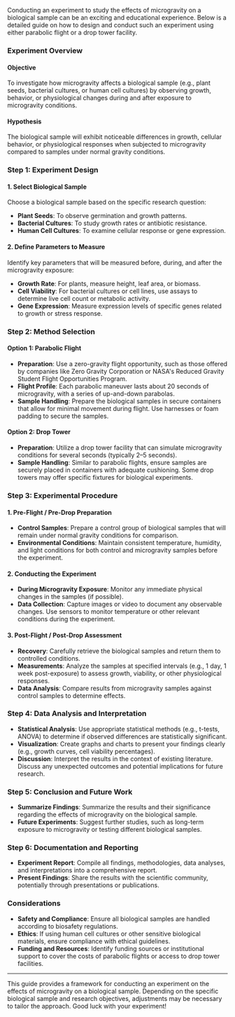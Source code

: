 Conducting an experiment to study the effects of microgravity on a biological sample can be an exciting and educational experience. Below is a detailed guide on how to design and conduct such an experiment using either parabolic flight or a drop tower facility.

### Experiment Overview

#### Objective
To investigate how microgravity affects a biological sample (e.g., plant seeds, bacterial cultures, or human cell cultures) by observing growth, behavior, or physiological changes during and after exposure to microgravity conditions.

#### Hypothesis
The biological sample will exhibit noticeable differences in growth, cellular behavior, or physiological responses when subjected to microgravity compared to samples under normal gravity conditions.

### Step 1: Experiment Design

#### 1. Select Biological Sample
Choose a biological sample based on the specific research question:
- **Plant Seeds**: To observe germination and growth patterns.
- **Bacterial Cultures**: To study growth rates or antibiotic resistance.
- **Human Cell Cultures**: To examine cellular response or gene expression.

#### 2. Define Parameters to Measure
Identify key parameters that will be measured before, during, and after the microgravity exposure:
- **Growth Rate**: For plants, measure height, leaf area, or biomass.
- **Cell Viability**: For bacterial cultures or cell lines, use assays to determine live cell count or metabolic activity.
- **Gene Expression**: Measure expression levels of specific genes related to growth or stress response.

### Step 2: Method Selection

#### Option 1: Parabolic Flight
- **Preparation**: Use a zero-gravity flight opportunity, such as those offered by companies like Zero Gravity Corporation or NASA's Reduced Gravity Student Flight Opportunities Program.
- **Flight Profile**: Each parabolic maneuver lasts about 20 seconds of microgravity, with a series of up-and-down parabolas.
- **Sample Handling**: Prepare the biological samples in secure containers that allow for minimal movement during flight. Use harnesses or foam padding to secure the samples.

#### Option 2: Drop Tower
- **Preparation**: Utilize a drop tower facility that can simulate microgravity conditions for several seconds (typically 2–5 seconds).
- **Sample Handling**: Similar to parabolic flights, ensure samples are securely placed in containers with adequate cushioning. Some drop towers may offer specific fixtures for biological experiments.

### Step 3: Experimental Procedure

#### 1. Pre-Flight / Pre-Drop Preparation
- **Control Samples**: Prepare a control group of biological samples that will remain under normal gravity conditions for comparison.
- **Environmental Conditions**: Maintain consistent temperature, humidity, and light conditions for both control and microgravity samples before the experiment.

#### 2. Conducting the Experiment
- **During Microgravity Exposure**: Monitor any immediate physical changes in the samples (if possible).
- **Data Collection**: Capture images or video to document any observable changes. Use sensors to monitor temperature or other relevant conditions during the experiment.

#### 3. Post-Flight / Post-Drop Assessment
- **Recovery**: Carefully retrieve the biological samples and return them to controlled conditions.
- **Measurements**: Analyze the samples at specified intervals (e.g., 1 day, 1 week post-exposure) to assess growth, viability, or other physiological responses.
- **Data Analysis**: Compare results from microgravity samples against control samples to determine effects.

### Step 4: Data Analysis and Interpretation

- **Statistical Analysis**: Use appropriate statistical methods (e.g., t-tests, ANOVA) to determine if observed differences are statistically significant.
- **Visualization**: Create graphs and charts to present your findings clearly (e.g., growth curves, cell viability percentages).
- **Discussion**: Interpret the results in the context of existing literature. Discuss any unexpected outcomes and potential implications for future research.

### Step 5: Conclusion and Future Work

- **Summarize Findings**: Summarize the results and their significance regarding the effects of microgravity on the biological sample.
- **Future Experiments**: Suggest further studies, such as long-term exposure to microgravity or testing different biological samples.

### Step 6: Documentation and Reporting

- **Experiment Report**: Compile all findings, methodologies, data analyses, and interpretations into a comprehensive report.
- **Present Findings**: Share the results with the scientific community, potentially through presentations or publications.

### Considerations

- **Safety and Compliance**: Ensure all biological samples are handled according to biosafety regulations.
- **Ethics**: If using human cell cultures or other sensitive biological materials, ensure compliance with ethical guidelines.
- **Funding and Resources**: Identify funding sources or institutional support to cover the costs of parabolic flights or access to drop tower facilities.

---

This guide provides a framework for conducting an experiment on the effects of microgravity on a biological sample. Depending on the specific biological sample and research objectives, adjustments may be necessary to tailor the approach. Good luck with your experiment!